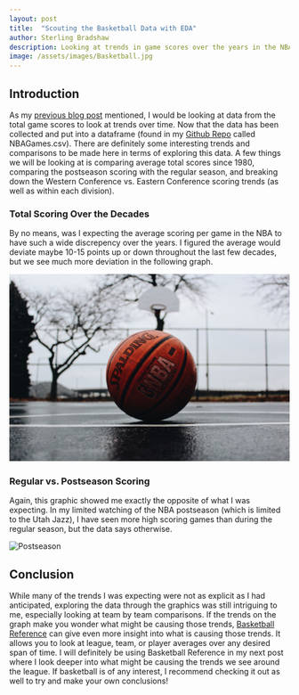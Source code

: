 ```yaml
---
layout: post
title:  "Scouting the Basketball Data with EDA"
author: Sterling Bradshaw
description: Looking at trends in game scores over the years in the NBA
image: /assets/images/Basketball.jpg
---
```


## Introduction
As my [previous blog post](https://sterling-bradshaw.github.io/my386blog/2023/03/15/Data-Gather.html) mentioned, I would be looking at data from the total game scores to look at trends over time. Now that the data has been collected and put into a dataframe (found in my [Github Repo](https://github.com/sterling-bradshaw/386Project) called NBAGames.csv). There are definitely some interesting trends and comparisons to be made here in terms of exploring this data. A few things we will be looking at is comparing average total scores since 1980, comparing the postseason scoring with the regular season, and breaking down the Western Conference vs. Eastern Conference scoring trends (as well as within each division).

### Total Scoring Over the Decades
By no means, was I expecting the average scoring per game in the NBA to have such a wide discrepency over the years. I figured the average would deviate maybe 10-15 points up or down throughout the last few decades, but we see much more deviation in the following graph.

![Decades](https://raw.githubusercontent.com/sterling-bradshaw/my386blog/main/assets/images/Basketball.jpg)

### Regular vs. Postseason Scoring
Again, this graphic showed me exactly the opposite of what I was expecting. In my limited watching of the NBA postseason (which is limited to the Utah Jazz), I have seen more high scoring games than during the regular season, but the data says otherwise.

![Postseason]()

### 

## Conclusion
While many of the trends I was expecting were not as explicit as I had anticipated, exploring the data through the graphics was still intriguing to me, especially looking at team by team comparisons. If the trends on the graph make you wonder what might be causing those trends, [Basketball Reference](https://www.basketball-reference.com) can give even more insight into what is causing those trends. It allows you to look at league, team, or player averages over any desired span of time. I will definitely be using Basketball Reference in my next post where I look deeper into what might be causing the trends we see around the league. If basketball is of any interest, I recommend checking it out as well to try and make your own conclusions!
